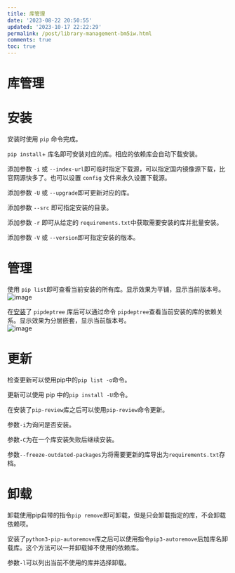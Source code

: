 ```yaml
---
title: 库管理
date: '2023-08-22 20:50:55'
updated: '2023-10-17 22:22:29'
permalink: /post/library-management-bm5iw.html
comments: true
toc: true
---
```




# 库管理

# 安装

安装时使用 `pip` ​命令完成。

​`pip install`​+ 库名即可安装对应的库。相应的依赖库会自动下载安装。

添加参数 `-i` ​或 `--index-url` ​即可临时指定下载源，可以指定国内镜像源下载，比官网源快多了。也可以设置 `config` ​文件来永久设置下载源。

添加参数 `-U` ​或 `--upgrade` ​即可更新对应的库。

添加参数 `--src` ​即可指定安装的目录。

添加参数 `-r` ​即可从给定的 `requirements.txt` ​中获取需要安装的库并批量安装。

添加参数 `-V` ​或 `--version` ​即可指定安装的版本。

# 管理

使用 `pip list`​​ 即可查看当前安装的所有库。显示效果为平铺，显示当前版本号。  
​![image](https://outio-1320253797.cos.ap-guangzhou.myqcloud.com/share/img/image-20230822210807-219e2zz.png "pip")​

在[安装](siyuan://blocks/20230822205101-yzof3le)了 `pipdeptree`​​ 库后可以通过命令 `pipdeptree`​​ 查看当前安装的库的依赖关系。显示效果为分层嵌套，显示当前版本号。  
​![image](https://outio-1320253797.cos.ap-guangzhou.myqcloud.com/share/img/image-20230822210901-vh7ipbs.png "pipdeptree")​

# 更新

检查更新可以使用pip中的`pip list -o`​命令。

更新可以使用 pip 中的`pip install -U`​命令。

在安装了`pip-review`​库之后可以使用`pip-review`​命令更新。

参数`-i`​为询问是否安装。

参数`-C`​为在一个库安装失败后继续安装。

参数`--freeze-outdated-packages`​为将需要更新的库导出为`requirements.txt`​存档。

# 卸载

卸载使用pip自带的指令`pip remove`​即可卸载，但是只会卸载指定的库，不会卸载依赖项。

安装了`python3-pip-autoremove`​库之后可以使用指令`pip3-autoremove`​后加库名卸载库。这个方法可以一并卸载掉不使用的依赖库。

参数`-l`​可以列出当前不使用的库并选择卸载。
